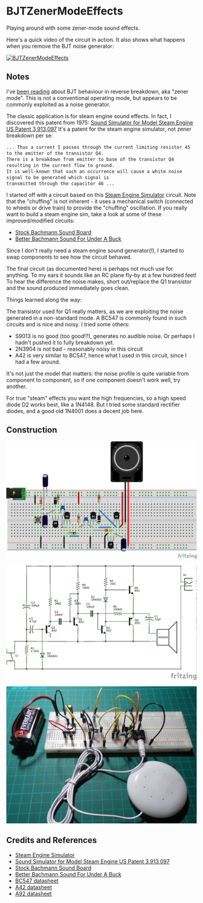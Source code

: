 # BJTZenerModeEffects

Playing around with some zener-mode sound effects.

Here's a quick video of the circuit in action. It also shows what happens when you remove the BJT noise generator:

[![BJTZenerModeEffects](http://img.youtube.com/vi/YW7aQzy5-SY/0.jpg)](http://www.youtube.com/watch?v=YW7aQzy5-SY)

## Notes

I've
[been reading](http://electronics.stackexchange.com/questions/156561/bjt-in-reverse-avalanche-mode)
about BJT behaviour in reverse breakdown, aka "zener mode".
This is not a conventional operating mode, but appears to be commonly exploited as a noise generator.

The classic application is for steam engine sound effects.
In fact, I discovered this patent from 1975: [Sound Simulator for Model Steam Engine US Patent 3,913,097](http://www.google.com/patents/US3913097)
It's a patent for the steam engine simulator, not zener breakdown per se:

    ... Thus a current I passes through the current limiting resistor 45 to the emitter of the transistor Q4.
    There is a breakdown from emitter to base of the transistor Q4 resulting in the current flow to ground.
    It is well-known that such an occurrence will cause a white noise signal to be generated which signal is
    transmitted through the capacitor 46 ...

I started off with a circuit based on this
[Steam Engine Simulator](http://www.talkingelectronics.com/projects/TheTransistorAmplifier/TheTransistorAmplifier-P2.html#MORE)
circuit. Note that the "chuffing" is not inherent - it uses a mechanical switch (connected to wheels or drive train) to provide the "chuffing" oscillation.
If you really want to build a steam engine sim, take a look at some of these improved/modified circuits:
* [Stock Bachmann Sound Board](http://girr.org/girr/tips/tips1/big_hauler_tips.html)
* [Better Bachmann Sound For Under A Buck](http://girr.org/girr/tips/tips4/bachmann_sound_tips.html)

Since I don't really need a steam engine sound generator(!), I started to swap components to see how the circuit behaved.

The final circuit (as documented here) is perhaps not much use for anything.
To my ears it sounds like an RC plane fly-by at a few hundred feet!
To hear the difference the noise makes, short out/replace the Q1 transistor and the sound produced immediately goes clean.

Things learned along the way:

The transistor used for Q1  really matters, as we are exploiting the noise generated in a non-standard mode.
A BC547 is commonly found in such circuits and is nice and noisy. I tried some others:
* S9013 is no good (too good!?), generates no audible noise. Or perhaps I hadn't pushed it to fully breakdown yet.
* 2N3904 is not bad - reasonably noisy in this circuit
* A42 is very similar to BC547, hence what I used in this circuit, since I had a few around.

It's not just the model that matters: the noise profile is quite variable from component to component, so if one component doesn't work well, try another.

For true "steam" effects you want the high frequencies, so a high speed diode D2 works best, like a 1N4148.
But I tried some standard rectifier diodes, and a good old 1N4001 does a decent job here.

## Construction

![Breadboard](./assets/BJTZenerModeEffects_bb.jpg?raw=true)

![The Schematic](./assets/BJTZenerModeEffects_schematic.jpg?raw=true)

![The Build](./assets/BJTZenerModeEffects_build.jpg?raw=true)

## Credits and References
* [Steam Engine Simulator](http://www.talkingelectronics.com/projects/TheTransistorAmplifier/TheTransistorAmplifier-P2.html#MORE)
* [Sound Simulator for Model Steam Engine US Patent 3,913,097](http://www.google.com/patents/US3913097)
* [Stock Bachmann Sound Board](http://girr.org/girr/tips/tips1/big_hauler_tips.html)
* [Better Bachmann Sound For Under A Buck](http://girr.org/girr/tips/tips4/bachmann_sound_tips.html)
* [BC547 datasheet](http://www.futurlec.com/Transistors/BC547.shtml)
* [A42 datasheet](http://www.alldatasheet.com/datasheet-pdf/pdf/138719/JIANGSU/A42.html)
* [A92 datasheet](http://www.alldatasheet.com/datasheet-pdf/pdf/138721/JIANGSU/A92.html)

